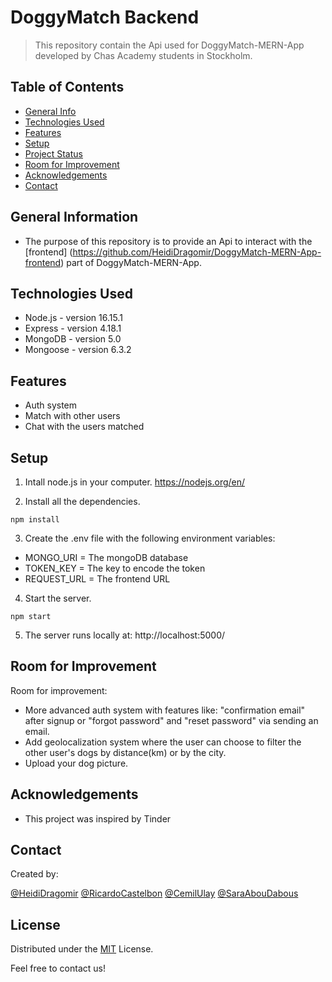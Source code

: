 # DoggyMatch Backend
> This repository contain the Api used for DoggyMatch-MERN-App developed by Chas Academy students in Stockholm.

## Table of Contents
* [General Info](#general-information)
* [Technologies Used](#technologies-used)
* [Features](#features)
* [Setup](#setup)
* [Project Status](#project-status)
* [Room for Improvement](#room-for-improvement)
* [Acknowledgements](#acknowledgements)
* [Contact](#contact)
<!-- * [License](#license) -->

## General Information
- The purpose of this repository is to provide an Api to interact with the [frontend] (https://github.com/HeidiDragomir/DoggyMatch-MERN-App-frontend) part of DoggyMatch-MERN-App.

## Technologies Used
- Node.js - version 16.15.1
- Express - version 4.18.1
- MongoDB - version 5.0
- Mongoose - version 6.3.2

## Features
- Auth system
- Match with other users
- Chat with the users matched

## Setup
1. Intall node.js in your computer. https://nodejs.org/en/

2. Install all the dependencies.

```
npm install
```

3. Create the .env file with the following environment variables:
- MONGO_URI = The mongoDB database
- TOKEN_KEY = The key to encode the token
- REQUEST_URL = The frontend URL

4. Start the server. 

```
npm start
```

5. The server runs locally at: http://localhost:5000/


## Room for Improvement

Room for improvement:
- More advanced auth system with features like: "confirmation email" after signup or "forgot password" and "reset password" via sending an email.
- Add geolocalization system where the user can choose to filter the other user's dogs by distance(km) or by the city.
- Upload your dog picture.

## Acknowledgements
- This project was inspired by Tinder

## Contact
Created by:

[@HeidiDragomir](https://github.com/HeidiDragomir)
[@RicardoCastelbon](https://github.com/RicardoCastelbon) 
[@CemilUlay](https://github.com/cimp08)
[@SaraAbouDabous](https://github.com/sarz2)


## License

Distributed under the [MIT](https://choosealicense.com/licenses/mit/) License.

Feel free to contact us!


